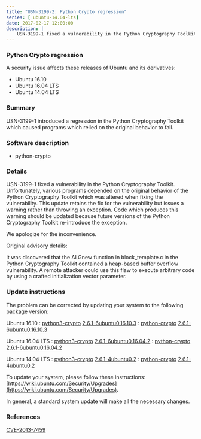 ```yaml
---
title: "USN-3199-2: Python Crypto regression"
series: [ ubuntu-14.04-lts]
date: 2017-02-17 12:00:00
description: |
    USN-3199-1 fixed a vulnerability in the Python Cryptography Toolkit. Unfortunately, various programs depended on the original behavior of the Python Cryptography Toolkit which was altered when fixing the vulnerability. This update retains the fix for the vulnerability but issues a warning rather than throwing an exception. Code which produces this warning should be updated because future versions of the Python Cryptography Toolkit re-introduce the exception.
--- 
```

 
 


### Python Crypto regression

A security issue affects these releases of Ubuntu and its derivatives:

* Ubuntu 16.10
* Ubuntu 16.04 LTS
* Ubuntu 14.04 LTS

### Summary

USN-3199-1 introduced a regression in the Python Cryptography Toolkit which caused programs which relied on the original behavior to fail.

### Software description

* python-crypto 

### Details

USN-3199-1 fixed a vulnerability in the Python Cryptography Toolkit. Unfortunately, various programs depended on the original behavior of the Python Cryptography Toolkit which was altered when fixing the vulnerability. This update retains the fix for the vulnerability but issues a warning rather than throwing an exception. Code which produces this warning should be updated because future versions of the Python Cryptography Toolkit re-introduce the exception.

We apologize for the inconvenience.

Original advisory details:

 It was discovered that the ALGnew function in block_template.c in the Python Cryptography Toolkit contained a heap-based buffer overflow vulnerability. A remote attacker could use this flaw to execute arbitrary code by using a crafted initialization vector parameter. 

### Update instructions

The problem can be corrected by updating your system to the following package version:

Ubuntu 16.10
 : [python3-crypto](https://launchpad.net/ubuntu/+source/python-crypto) <span> [2.6.1-6ubuntu0.16.10.3](https://launchpad.net/ubuntu/+source/python-crypto/2.6.1-6ubuntu0.16.10.3) </span> 
 : [python-crypto](https://launchpad.net/ubuntu/+source/python-crypto) <span> [2.6.1-6ubuntu0.16.10.3](https://launchpad.net/ubuntu/+source/python-crypto/2.6.1-6ubuntu0.16.10.3) </span> 

Ubuntu 16.04 LTS
 : [python3-crypto](https://launchpad.net/ubuntu/+source/python-crypto) <span> [2.6.1-6ubuntu0.16.04.2](https://launchpad.net/ubuntu/+source/python-crypto/2.6.1-6ubuntu0.16.04.2) </span> 
 : [python-crypto](https://launchpad.net/ubuntu/+source/python-crypto) <span> [2.6.1-6ubuntu0.16.04.2](https://launchpad.net/ubuntu/+source/python-crypto/2.6.1-6ubuntu0.16.04.2) </span> 

Ubuntu 14.04 LTS
 : [python3-crypto](https://launchpad.net/ubuntu/+source/python-crypto) <span> [2.6.1-4ubuntu0.2](https://launchpad.net/ubuntu/+source/python-crypto/2.6.1-4ubuntu0.2) </span> 
 : [python-crypto](https://launchpad.net/ubuntu/+source/python-crypto) <span> [2.6.1-4ubuntu0.2](https://launchpad.net/ubuntu/+source/python-crypto/2.6.1-4ubuntu0.2) </span> 

To update your system, please follow these instructions: [https://wiki.ubuntu.com/Security/Upgrades](https://wiki.ubuntu.com/Security/Upgrades).

In general, a standard system update will make all the necessary changes. 

### References

 
 [CVE-2013-7459](http://people.ubuntu.com/~ubuntu-security/cve/CVE-2013-7459)
 

